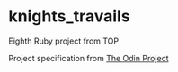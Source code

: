 # knights_travails
Eighth Ruby project from TOP 

Project specification from [The Odin Project](https://www.theodinproject.com/paths/full-stack-ruby-on-rails/courses/ruby/lessons/knights-travails)
